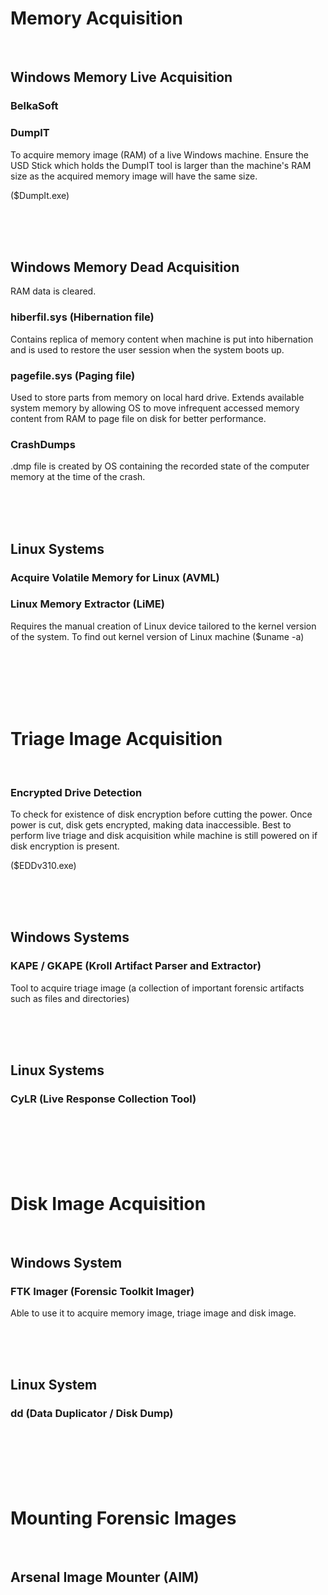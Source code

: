 # Memory Acquisition

<br>

## Windows Memory Live Acquisition

### BelkaSoft

### DumpIT
To acquire memory image (RAM) of a live Windows machine.
Ensure the USD Stick which holds the DumpIT tool is larger than the machine's RAM size as the acquired memory image will have the same size.

($DumpIt.exe)

<br>
<br>
<br>

## Windows Memory Dead Acquisition
RAM data is cleared.

### hiberfil.sys (Hibernation file)
Contains replica of memory content when machine is put into hibernation and is used to restore the user session when the system boots up.

### pagefile.sys (Paging file)
Used to store parts from memory on local hard drive.
Extends available system memory by allowing OS to move infrequent accessed memory content from RAM to page file on disk for better performance.

### CrashDumps
.dmp file is created by OS containing the recorded state of the computer memory at the time of the crash.

<br>
<br>
<br>

## Linux Systems 

### Acquire Volatile Memory for Linux (AVML)

### Linux Memory Extractor (LiME)
Requires the manual creation of Linux device tailored to the kernel version of the system.
To find out kernel version of Linux machine ($uname -a)

<br>
<br>
<br>
<br>
<br>

# Triage Image Acquisition

<br>

### Encrypted Drive Detection
To check for existence of disk encryption before cutting the power. Once power is cut, disk gets encrypted, making data inaccessible.
Best to perform live triage and disk acquisition while machine is still powered on if disk encryption is present.

($EDDv310.exe)

<br>
<br>
<br>

## Windows Systems 

### KAPE / GKAPE (Kroll Artifact Parser and Extractor)
Tool to acquire triage image (a collection of important forensic artifacts such as files and directories)

<br>
<br>
<br>

## Linux Systems 

### CyLR (Live Response Collection Tool)

<br>
<br>
<br>
<br>
<br>

# Disk Image Acquisition

<br>

## Windows System 

### FTK Imager (Forensic Toolkit Imager)
Able to use it to acquire memory image, triage image and disk image.

<br>
<br>
<br>

## Linux System 

### dd (Data Duplicator / Disk Dump)

<br>
<br>
<br>
<br>
<br>

# Mounting Forensic Images

<br>

## Arsenal Image Mounter (AIM)
